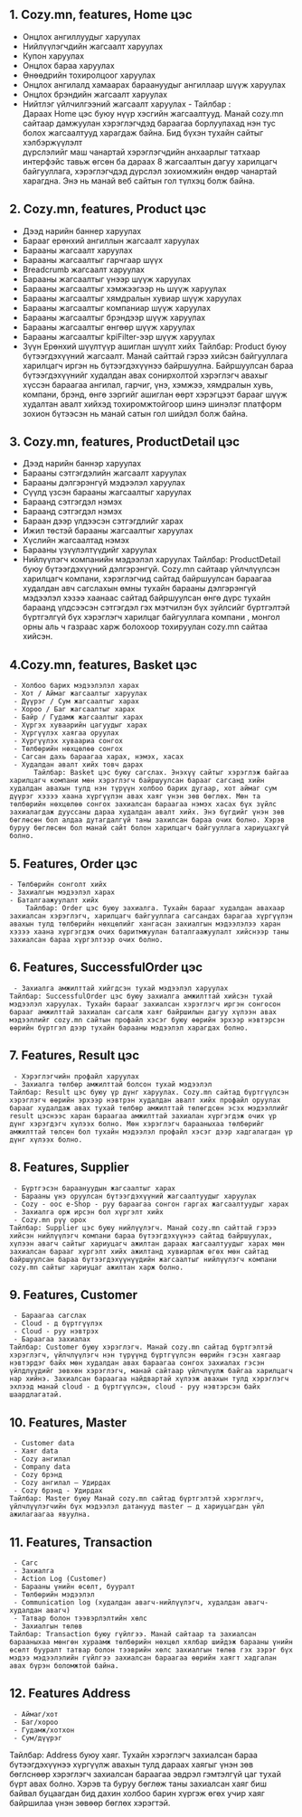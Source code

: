 ## 1. Cozy.mn, features, Home цэс
   - Онцлох ангиллуудыг харуулах
   - Нийлүүлэгчдийн жагсаалт харуулах
   - Купон харуулах
   - Онцлох бараа харуулах
   - Өнөөдрийн тохиролцоог харуулах
   - Онцлох ангилалд хамаарах бараануудыг ангиллаар шүүж харуулах
   - Онцлох брэндийн жагсаалт харуулах
   - Нийтлэг үйлчилгээний жагсаалт харуулах
    - Тайлбар : <br>Дараах Home цэс буюу нүүр хэсгийн жагсаалтууд. Манай cozy.mn сайтаар дамжуулан хэрэглэгчдэд бараагаа борлуулахад нэн тус болох жагсаалтууд харагдаж байна. Бид бүхэн тухайн сайтыг хэлбэржүүлэлт <br>дүрслэлийг маш чанартай хэрэглэгчдийн анхаарлыг татхаар интерфэйс тавьж өгсөн ба дараах 8 жагсаалтын дагуу харилцагч байгууллага, хэрэглэгчдэд дүрслэл зохиомжийн өндөр чанартай харагдна. Энэ нь манай веб сайтын гол түлхэц болж байна.

## 2. Cozy.mn, features, Product цэс
   - Дээд нарийн баннер харуулах
   - Барааг ерөнхий ангиллын жагсаалт харуулах
   - Барааны жагсаалт харуулах
   - Барааны жагсаалтыг гарчгаар шүүх
   - Breadcrumb жагсаалт харуулах
   - Барааны жагсаалтыг үнээр шүүж харуулах
   - Барааны жагсаалтыг хэмжээгээр нь шүүж харуулах
   - Барааны жагсаалтыг хямдралын хувиар шүүж харуулах
   - Барааны жагсаалтыг компаниар шүүж харуулах
   - Барааны жагсаалтыг брэндээр шүүж харуулах
   - Барааны жагсаалтыг өнгөөр шүүж харуулах
   - Барааны жагсаалтыг kpiFilter-ээр шүүж харуулах
   - Зүүн Ерөнхий шүүлтүүр ашиглан шүүлт хийх
       Тайлбар: Product буюу бүтээгдэхүүний жагсаалт. Манай сайттай гэрээ хийсэн байгууллага харилцагч иргэн нь бүтээгдэхүүнээ байршуулна. Байршуулсан бараа бүтээгдэхүүнийг худалдан авах сонирхолтой хэрэглэгч      авахыг хүссэн бараагаа ангилал, гарчиг, үнэ, хэмжээ, хямдралын хувь, компани, брэнд, өнгө зэргийг ашиглан өөрт хэрэгцээт барааг шүүж худалтан авалт хийхэд тохиромжтойгоор шинэ шинэлэг платформ зохион              бүтээсэн нь  манай сатын гол шийдэл болж байна.

## 3. Cozy.mn, features, ProductDetail цэс
   - Дээд нарийн баннэр харуулах
   - Барааны сэтгэгдэлийн жагсаалт харуулах
   - Барааны дэлгэрэнгүй мэдээлэл харуулах
   - Сүүлд үзсэн барааны жагсаалтыг харуулах
   - Бараанд сэтгэгдэл нэмэх
   - Бараанд сэтгэгдэл нэмэх
   - Бараан дээр үлдээсэн сэтгэгдлийг харах
   - Ижил төстэй барааны жагсаалтыг харуулах
   - Хүслийн жагсаалтад нэмэх
   - Барааны үзүүлэлтүүдийг харуулах	
   - Нийлүүлэгч компанийн мэдээлэл харуулах
      Тайлбар: ProductDetail буюу бүтээгдэхүүний дэлгэрэнгүй. Cozy.mn  сайтаар үйлчлүүлсэн харилцагч компани, хэрэглэгчид сайтад байршуулсан бараагаа худалдан авч сагслахын өмны тухайн барааны дэлгэрэнгүй мэдээлэл хэзээ хаанаас сайтад байршуулсан өнгө дүрс тухайн бараанд үлдсээсэн сэтгэгдэл гэх мэтчилэн бүх зүйлсийг бүртгэлтэй бүртгэлгүй бүх хэрэглэгч харилцаг байгууллага компани , монгол орны аль ч газраас харж   болохоор тохируулан cozy.mn сайтаа хийсэн.
    
## 4.Cozy.mn, features, Basket цэс
     - Холбоо барих мэдээлэлэл харах
     - Хот / Аймаг жагсаалтыг харуулах
     - Дүүрэг / Сум жагсаалтыг харах
     - Хороо / Баг жагсаалтыг харах
     - Байр / Гудамж жагсаалтыг харах
     - Хүргэх хуваарийн цагуудыг харах
     - Хүргүүлэх хаягаа оруулах
     - Хүргүүлэх хуваариа сонгох
     - Төлбөрийн нөхцөлөө сонгох
     - Сагсан дахь бараагаа харах, нэмэх, хасах
     - Худалдан авалт хийх товч дарах
          Тайлбар: Basket цэс буюу сагслах. Энэхүү сайтыг хэрэглэж байгаа харилцагч компани мөн хэрэглэгч байршуулсан барааг сагсанд хийн худалдан авахын тулд нэн түрүүн холбоо барих дугаар, хот аймаг сум дүүрэг хэзээ хаана хүргүүлэн авах хаяг үнэн зөв бөглөх. Мөн та төлбөрийн нөхцөлөө сонгох захиалсан бараагаа нэмэх хасах бүх зүйлс захиалагдаж дууссаны дараа худалдан авалт хийх. Энэ бүгдийг үнэн зөв бөглөсөн бол алдаа дутагдалгүй таны захилсан бараа очих болно. Хэрэв буруу бөглөсөн бол манай сайт болон харилцагч байгууллага хариуцахгүй болно.

## 5. Features, Order цэс
    - Төлбөрийн сонголт хийх
    - Захиалгын мэдээлэл харах
    - Баталгаажуулалт хийх
        Тайлбар: Order цэс буюу захиалга. Тухайн барааг худалдан авахаар захиалсан хэрэглэгч, харилцагч байгууллага сагсандах барагаа хүргүүлэн авахын тулд төлбөрийн нөхцөлийг хангасан захиалгын мэдээлэлээ харан хэзээ хаана хүргэгдэж очих баритмжуулан баталгаажуулалт хийснээр таны захиалсан бараа хүргэлтээр очих болно. 

## 6. Features, SuccessfulOrder цэс
     - Захиалга амжилттай хийгдсэн тухай мэдээлэл харуулах
    Тайлбар: SuccessfulOrder цэс буюу захиалга амжилттай хийсэн тухай мэдээлэл харуулах. Тухайн барааг захиалсан хэрэглэгч иргэн сонгосон барааг амжилттай захиалан сагсалж хаяг байршилын дагуу хүлээн авах мэдээллийг cozy.mn сайтын профайл хэсэг буюу өөрийн эрхээр нэвтэрсэн өөрийн бүртгэл дээр тухайн барааны мэдээлэл харагдах болно.

## 7.  Features, Result цэс 
     - Хэрэглэгчийн профайл харуулах
     - Захиалга төлбөр амжилттай болсон тухай мэдээлэл
    Тайлбар: Result цэс буюу үр дүнг харуулах. Cozy.mn сайтад бүртгүүлсэн хэрэглэгч өөрийн эрхээр нэвтрэн худалдан авалт хийх профайл оруулах барааг худалдаж авах тухай төлбөр амжилттай төлөгдсөн эсэх мэдээллийг result цэснээс харан бараагаа амжилттай захиалан хүргэгдэж очих үр дүнг хэрэгдэгч хүлээх болно. Мөн хэрэглэгч барааныхаа төлбөрийг амжилттай төлсөн бол тухайн мэдээлэл профайл хэсэг дээр хадгалагдан үр дүнг хүлээх болно.
## 8.  Features, Supplier 
     - Бүртгэсэн бараануудын жагсаалтыг харах
     - Барааны үнэ оруулсан бүтээгдэхүүний жагсаалтуудыг харуулах
     - Cozy - оос e-Shop - руу бараагаа сонгон гаргах жагсаалтуудыг харах
     - Захиалга орж ирсэн бол хүргэлт хийх
     - Cozy.mn рүү орох
    Тайлбар: Supplier цэс буюу нийлүүлэгч. Манай cozy.mn сайттай гэрээ хийсэн нийлүүлэгч компани бараа бүтээгдэхүүнээ сайтад байршуулах, хүлээн авагч сайтыг хариуцагч ажилтан дараах жагсаалтуудыг харах мөн захиалсан барааг хүргэлт хийх ажилтанд хувиарлаж өгөх мөн сайтад байршуулсан бараа бүтээгдэхүүнүүдийн жагсаалтыг нийлүүлэгч компани cozy.mn сайтыг хариуцаг ажилтан харж болно. 
    
## 9. Features, Customer 
     - Бараагаа сагслах
     - Cloud - д бүртгүүлэх
     - Cloud - руу нэвтрэх
     - Бараагаа захиалах
    Тайлбар: Customer буюу хэрэглэгч. Манай cozy.mn сайтад бүртгэлтэй хэрэглэгч, үйлчлүүлэгч нэн түрүүнд бүртгүүлсэн өөрийн гэсэн хаягаар нэвтэрдэг байх мөн худалдан авах бараагаа сонгох захиалах гэсэн үйлдлүүдийг зөвхөн хэрэглэгч, манай сайтаар үйлчлүүлж байгаа харилцагч нар хийнэ. Захиалсан бараагаа найдвартай хүлээж авахын тулд хэрэглэгч эхлээд манай сloud - д бүртгүүлсэн, сloud - руу нэвтэрсэн байх шаардлагатай.

## 10. Features, Master 
     - Customer data
     - Хаяг data
     - Cozy ангилал
     - Company data
     - Cozy брэнд
     - Cozy ангилал – Удирдах
     - Cozy брэнд - Удирдах
    Тайлбар: Master буюу Манай cozy.mn сайтад бүртгэлтэй хэрэглэгч, үйлчлүүлэгчийн бүх мэдээлэл датанууд master – д хариуцагдан үйл ажилагаагаа явуулна.
 
## 11. Features, Transaction 
     - Сaгс
     - Захиалгa
     - Action Log (Customer)
     - Барааны үнийн өсөлт, бууралт
     - Төлбөрийн мэдээлэл
     - Communication log (худалдан авагч-нийлүүлэгч, худалдан авагч-худалдан авагч)
     - Татвар болон тээвэрлэлтийн хөлс
     - Захиалгын төлөв
    Тайлбар: Transaction буюу гүйлгээ. Манай сайтаар та захиалсан барааныхаа мөнгөн хураамж төлбөрийн нөхцөл хялбар шийдэж барааны үнийн өсөлт бууралт татвар болон тээврийн хөлс захиалгын төлөв гэх зэрэг бүх мэдээ мэдээлэлийн гүйлгээ захиалсан бараагаа өөрийн хаягт хадгалан авах бүрэн боломжтой байна.

## 12. Features  Address
     - Аймаг/хот	
     - Баг/хороо
     - Гудамж/хотхон 	
     - Сум/дүүрэг
Тайлбар:  Address буюу хаяг. Тухайн хэрэглэгч захиалсан бараа бүтээгдэхүүнээ хүргүүлж авахын тулд дараах хаягыг үнэн зөв бөглснөөр хэрэглэгч захиалсан бараагаа эвдрэл гэмтэлгүй цаг тухай бүрт авах болно. Хэрэв та буруу бөглөж таны захиалсан хаяг биш байвал буцаагдан бид дахин холбоо барин хүргэж өгөх учир хаяг байршилаа үнэн зөвөөр бөглөх хэрэгтэй.








